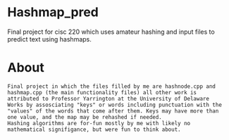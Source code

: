 # Hashmap_pred
Final project for cisc 220 which uses amateur hashing and input files to predict text using hashmaps.


# About
    Final project in which the files filled by me are hashnode.cpp and hashmap.cpp (the main functionality files) all other work is attributed to Professor Yarrington at the University of Delaware
    Works by assosciating "keys" or words including punctuation with the "values" of the words that come after them. Keys may have more than one value, and the map may be rehashed if needed.
    Hashing algorithms are for-fun mostly by me with likely no mathematical signifigance, but were fun to think about.
